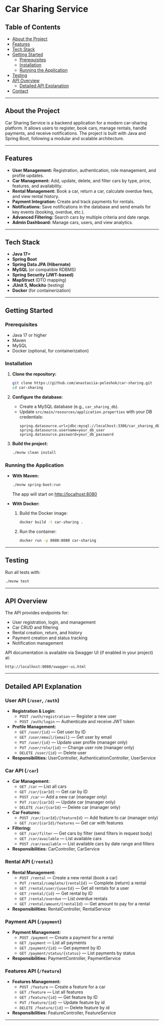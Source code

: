# Car Sharing Service

## Table of Contents
- [About the Project](#about-the-project)
- [Features](#features)
- [Tech Stack](#tech-stack)
- [Getting Started](#getting-started)
  - [Prerequisites](#prerequisites)
  - [Installation](#installation)
  - [Running the Application](#running-the-application)
- [Testing](#testing)
- [API Overview](#api-overview)
  - [Detailed API Explanation](#detailed-api-explanation)
- [Contact](#contact)

---

## About the Project

Car Sharing Service is a backend application for a modern car-sharing platform. It allows users to register, book cars, manage rentals, handle payments, and receive notifications. The project is built with Java and Spring Boot, following a modular and scalable architecture.

---

## Features

- **User Management:** Registration, authentication, role management, and profile updates.
- **Car Management:** Add, update, delete, and filter cars by type, price, features, and availability.
- **Rental Management:** Book a car, return a car, calculate overdue fees, and view rental history.
- **Payment Integration:** Create and track payments for rentals.
- **Notifications:** Save notifications in the database and send emails for key events (booking, overdue, etc.).
- **Advanced Filtering:** Search cars by multiple criteria and date range.
- **Admin Dashboard:** Manage cars, users, and view analytics.

---

## Tech Stack

- **Java 17+**
- **Spring Boot**
- **Spring Data JPA (Hibernate)**
- **MySQL** (or compatible RDBMS)
- **Spring Security (JWT-based)**
- **MapStruct** (DTO mapping)
- **JUnit 5, Mockito** (testing)
- **Docker** (for containerization)

---

## Getting Started

### Prerequisites
- Java 17 or higher
- Maven
- MySQL
- Docker (optional, for containerization)

### Installation

1. **Clone the repository:**
   ```bash
   git clone https://github.com/anastasiia-peleshok/car-sharing.git
   cd car-sharing
   ```

2. **Configure the database:**
   - Create a MySQL database (e.g., `car_sharing_db`).
   - Update `src/main/resources/application.properties` with your DB credentials:
     ```properties
     spring.datasource.url=jdbc:mysql://localhost:3306/car_sharing_db
     spring.datasource.username=your_db_user
     spring.datasource.password=your_db_password
     ```

3. **Build the project:**
   ```bash
   ./mvnw clean install
   ```

### Running the Application

- **With Maven:**
  ```bash
  ./mvnw spring-boot:run
  ```
  The app will start on [http://localhost:8080](http://localhost:8080)

- **With Docker:**
  1. Build the Docker image:
     ```bash
     docker build -t car-sharing .
     ```
  2. Run the container:
     ```bash
     docker run -p 8080:8080 car-sharing
     ```

---

## Testing

Run all tests with:
```bash
./mvnw test
```

---

## API Overview

The API provides endpoints for:
- User registration, login, and management
- Car CRUD and filtering
- Rental creation, return, and history
- Payment creation and status tracking
- Notification management

API documentation is available via Swagger UI (if enabled in your project) at:
```
http://localhost:8080/swagger-ui.html
```

---

## Detailed API Explanation

### **User API** (`/user`, `/auth`)
- **Registration & Login:**
  - `POST /auth/registration` — Register a new user
  - `POST /auth/login` — Authenticate and receive JWT token
- **Profile Management:**
  - `GET /user/{id}` — Get user by ID
  - `GET /user/email/{email}` — Get user by email
  - `PUT /user/{id}` — Update user profile (manager only)
  - `PUT /user/role/{id}` — Change user role (manager only)
  - `DELETE /user/{id}` — Delete user
- **Responsibilities:** UserController, AuthenticationController, UserService

### **Car API** (`/car`)
- **Car Management:**
  - `GET /car` — List all cars
  - `GET /car/{carId}` — Get car by ID
  - `POST /car` — Add a new car (manager only)
  - `PUT /car/{carId}` — Update car (manager only)
  - `DELETE /car/{carId}` — Delete car (manager only)
- **Car Features:**
  - `POST /car/{carId}/{featureId}` — Add feature to car (manager only)
  - `GET /car/{carId}/features` — Get car with features
- **Filtering:**
  - `GET /car/filter` — Get cars by filter (send filters in request body)
  - `GET /car/available` — List available cars
  - `POST /car/available` — List available cars by date range and filters
- **Responsibilities:** CarController, CarService

### **Rental API** (`/rental`)
- **Rental Management:**
  - `POST /rental` — Create a new rental (book a car)
  - `PUT /rental/complete/{rentalId}` — Complete (return) a rental
  - `GET /rental/user/{userId}` — Get all rentals for a user
  - `GET /rental/{id}` — Get rental by ID
  - `GET /rental/overdue` — List overdue rentals
  - `GET /rental/amount/{rentalId}` — Get amount to pay for a rental
- **Responsibilities:** RentalController, RentalService

### **Payment API** (`/payment`)
- **Payment Management:**
  - `POST /payment` — Create a payment for a rental
  - `GET /payment` — List all payments
  - `GET /payment/{id}` — Get payment by ID
  - `GET /payment/status/{status}` — List payments by status
- **Responsibilities:** PaymentController, PaymentService

### **Features API** (`/feature`)
- **Features Management:**
  - `POST /feature` — Create a feature for a car
  - `GET /feature` — List all features
  - `GET /feature/{id}` — Get feature by ID
  - `PUT /feature/{id}` — Update feature by id
  - `DELETE /feature/{id}` — Delete feature by id
- **Responsibilities:** FeatureController, FeatureService
---

